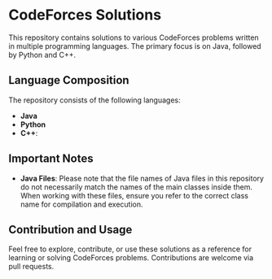 
# CodeForces Solutions

This repository contains solutions to various CodeForces problems written in multiple programming languages. The primary focus is on Java, followed by Python and C++.

## Language Composition

The repository consists of the following languages:

- **Java**
- **Python**
- **C++**:

## Important Notes

- **Java Files**: Please note that the file names of Java files in this repository do not necessarily match the names of the main classes inside them. When working with these files, ensure you refer to the correct class name for compilation and execution.

## Contribution and Usage

Feel free to explore, contribute, or use these solutions as a reference for learning or solving CodeForces problems. Contributions are welcome via pull requests.
